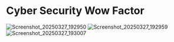 # Cyber Security Wow Factor

![Screenshot_20250327_192950](https://github.com/user-attachments/assets/55f79f2a-1ab6-4dea-a6af-603b57a96889)
![Screenshot_20250327_192959](https://github.com/user-attachments/assets/7d67635b-952c-4ac5-8106-4c9c15dc4ef4)
![Screenshot_20250327_193007](https://github.com/user-attachments/assets/9499a409-4ae2-4051-ad59-8b22f06b2798)
